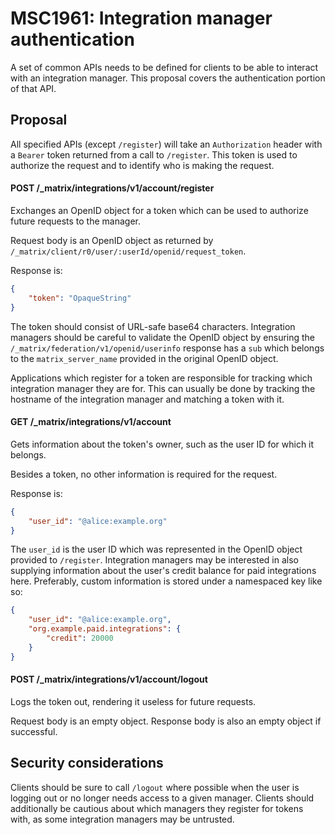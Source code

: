 # MSC1961: Integration manager authentication

A set of common APIs needs to be defined for clients to be able to interact with an integration
manager. This proposal covers the authentication portion of that API.


## Proposal

All specified APIs (except `/register`) will take an `Authorization` header with a `Bearer` token returned
from a call to `/register`. This token is used to authorize the request and to identify who is making the
request.

#### POST /_matrix/integrations/v1/account/register

Exchanges an OpenID object for a token which can be used to authorize future requests to the manager.

Request body is an OpenID object as returned by `/_matrix/client/r0/user/:userId/openid/request_token`.

Response is:
```json
{
    "token": "OpaqueString"
}
```

The token should consist of URL-safe base64 characters. Integration managers should be careful to validate
the OpenID object by ensuring the `/_matrix/federation/v1/openid/userinfo` response has a `sub` which belongs
to the `matrix_server_name` provided in the original OpenID object.

Applications which register for a token are responsible for tracking which integration manager they are for.
This can usually be done by tracking the hostname of the integration manager and matching a token with it.

#### GET /_matrix/integrations/v1/account

Gets information about the token's owner, such as the user ID for which it belongs.

Besides a token, no other information is required for the request.

Response is:
```json
{
    "user_id": "@alice:example.org"
}
```

The `user_id` is the user ID which was represented in the OpenID object provided to `/register`. Integration
managers may be interested in also supplying information about the user's credit balance for paid integrations
here. Preferably, custom information is stored under a namespaced key like so:
```json
{
    "user_id": "@alice:example.org",
    "org.example.paid.integrations": {
        "credit": 20000
    }
}
```

#### POST /_matrix/integrations/v1/account/logout

Logs the token out, rendering it useless for future requests.

Request body is an empty object. Response body is also an empty object if successful.


## Security considerations

Clients should be sure to call `/logout` where possible when the user is logging out or no longer needs access
to a given manager. Clients should additionally be cautious about which managers they register for tokens with,
as some integration managers may be untrusted.
